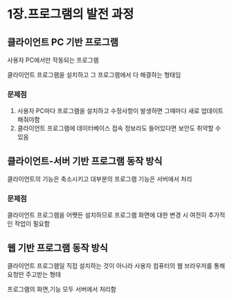 # 1장.프로그램의 발전 과정

## 클라이언트 PC 기반 프로그램

사용자 PC에서만 작동되는 프로그램

클라이언트 프로그램을 설치하고 그 프로그램에서 다 해결하는 형태임

### 문제점

1. 사용자 PC마다 프로그램을 설치하고 수정사항이 발생하면 그때마다 새로 업데이트해줘야함
2. 클라이언트 프로그램에 데이터베이스 접속 정보라도 들어있다면 보안도 취약할 수 있음

## 클라이언트-서버 기반 프로그램 동작 방식

클라이언트의 기능은 축소시키고 대부분의 프로그램 기능은 서버에서 처리

### 문제점

클라이언트 프로그램을 어쨋든 설치하므로  프로그램 화면에 대한 변경 시 여전히 추가적인 작업이 필요함

## 웹 기반 프로그램 동작 방식

클라이언트 프로그램일 직접 설치하는 것이 아니라 사용자 컴퓨터의 웹 브라우저를 통해 요청만 주고받는 형태

프로그램의 화면,기능 모두 서버에서 처리함

